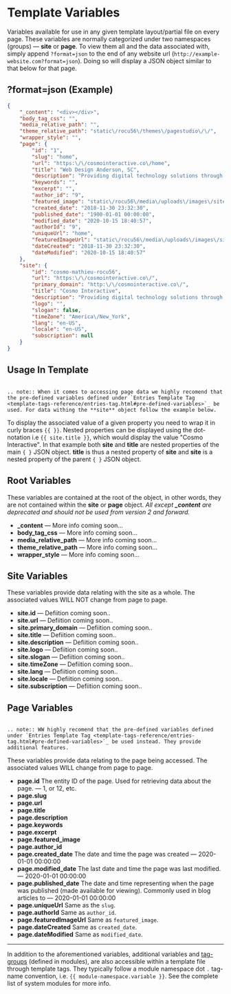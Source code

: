 # Template Variables 

Variables available for use in any given template layout/partial file on every page. These variables are normally categorized under two namespaces (groups) &mdash; **site** or **page**. To view them all and the data associated with, simply append `?format=json` to the end of any website url (`http://example-website.com?format=json`). Doing so will display a JSON object similar to that below for that page. 

## ?format=json (Example)

```json
{
    "_content": "<div></div>",
    "body_tag_css": "",
    "media_relative_path": "",
    "theme_relative_path": "static\/rocu56\/themes\/pagestudio\/\/",
    "wrapper_style": "",
    "page": {
        "id": "1",
        "slug": "home",
        "url": "https:\/\/cosmointeractive.co\/home",
        "title": "Web Design Anderson, SC",
        "description": "Providing digital technology solutions through web design, responsive design and web development to the Anderson, SC area.",
        "keywords": "",
        "excerpt": "",
        "author_id": "9",
        "featured_image": "static\/rocu56\/media\/uploads\/images\/sites-collage.jpg",
        "created_date": "2018-11-30 23:32:30",
        "published_date": "1900-01-01 00:00:00",
        "modified_date": "2020-10-15 18:40:57",
        "authorId": "9",
        "uniqueUrl": "home",
        "featuredImageUrl": "static\/rocu56\/media\/uploads\/images\/sites-collage.jpg",
        "dateCreated": "2018-11-30 23:32:30",
        "dateModified": "2020-10-15 18:40:57"
    },
    "site": {
        "id": "cosmo-mathieu-rocu56",
        "url": "https:\/\/cosmointeractive.co\/",
        "primary_domain": "http:\/\/cosmointeractive.co\/",
        "title": "Cosmo Interactive",
        "description": "Providing digital technology solutions through web design, responsive design and web development to the Anderson, SC area.",
        "logo": "",
        "slogan": false,
        "timeZone": "America\/New_York",
        "lang": "en-US",
        "locale": "en-US",
        "subscription": null
    }
}
```

## Usage In Template

```eval_rst

.. note:: When it comes to accessing page data we highly recomend that the pre-defined variables defined under `Entries Template Tag <template-tags-reference/entries-tag.html#pre-defined-variables>`_ be used. For data withing the **site** object follow the example below. 
```

To display the associated value of a given property you need to wrap it in curly braces `{{ }}`. Nested properties can be displayed using the dot-notation i.e `{{ site.title }}`, which would display the value "Cosmo Interactive". In that example both **site** and **title** are nested properties of the main `{ }` JSON object. **title** is thus a nested property of **site** and **site** is a nested property of the parent `{ }` JSON object. 

## Root Variables 

These variables are contained at the root of the object, in other words, they are not contained within the **site** or **page** object. *All except **_content** are deprecated and should not be used from version 2 and forward.* 

* **_content** &mdash; More info coming soon...
* **body_tag_css** &mdash; More info coming soon...
* **media_relative_path** &mdash; More info coming soon...
* **theme_relative_path** &mdash; More info coming soon...
* **wrapper_style** &mdash; More info coming soon...

## Site Variables

These variables provide data relating with the site as a whole. The associated values WILL NOT change from page to page.

* **site.id** &mdash; Defiition coming soon..
* **site.url** &mdash; Defiition coming soon..
* **site.primary_domain** &mdash; Defiition coming soon..
* **site.title** &mdash; Defiition coming soon..
* **site.description** &mdash; Defiition coming soon..
* **site.logo** &mdash; Defiition coming soon..
* **site.slogan** &mdash; Defiition coming soon..
* **site.timeZone** &mdash; Defiition coming soon..
* **site.lang** &mdash; Defiition coming soon..
* **site.locale** &mdash; Defiition coming soon..
* **site.subscription** &mdash; Defiition coming soon..

## Page Variables

```eval_rst

.. note:: WW highly recomend that the pre-defined variables defined under `Entries Template Tag <template-tags-reference/entries-tag.html#pre-defined-variables>`_ be used instead. They provide additional features.
```

These variables provide data relating to the page being accessed. The associated values WILL change from page to page.

* **page.id** The entity ID of the page. Used for retrieving data about the page. &mdash; 1, or 12, etc.
* **page.slug** 
* **page.url** 
* **page.title** 
* **page.description**     
* **page.keywords**     
* **page.excerpt**     
* **page.featured_image** 
* **page.author_id**    
* **page.created_date** The date and time the page was created &mdash; 2020-01-01 00:00:00
* **page.modified_date** The last date and time the page was last modified. &mdash; 2020-01-01 00:00:00   
* **page.published_date** The date and time representing when the page was published (made available for viewing). Commonly used in blog articles to &mdash; 2020-01-01 00:00:00
* **page.uniqueUrl** Same as the `slug`.
* **page.authorId** Same as `author_id`.
* **page.featuredImageUrl** Same as `featured_image`.
* **page.dateCreated** Same as `created_date`.
* **page.dateModified** Same as `modified_date`.

<hr />

In addition to the aforementioned variables, additional variables and [tag-groups](http://) (defined in modules), are also accessible within a template file through template tags. They typically follow a module namespace dot ``.`` tag-name convention, i.e. ``{{ module-namespace.variable }}``. See the complete list of system modules for more info.
